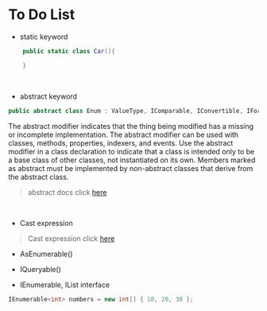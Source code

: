 # To Do List

- static keyword
```c#
    public static class Car(){

    }
```


<br/>

- abstract keyword    
```c#
public abstract class Enum : ValueType, IComparable, IConvertible, IFormattable
```
The abstract modifier indicates that the thing being modified has a missing or incomplete implementation. The abstract modifier can be used with classes, methods, properties, indexers, and events. Use the abstract modifier in a class declaration to indicate that a class is intended only to be a base class of other classes, not instantiated on its own. Members marked as abstract must be implemented by non-abstract classes that derive from the abstract class.

>abstract docs click [here](https://docs.microsoft.com/en-us/dotnet/csharp/language-reference/keywords/abstract)

<br/>

- Cast expression

> Cast expression click [here](https://docs.microsoft.com/en-us/dotnet/csharp/language-reference/operators/type-testing-and-cast#cast-expression)


- AsEnumerable()


- IQueryable()

- IEnumerable, IList interface
```c#
IEnumerable<int> numbers = new int[] { 10, 20, 30 };
```